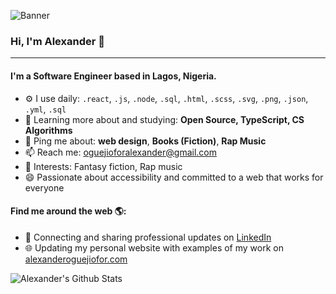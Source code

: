 ![Banner](https://raw.githubusercontent.com/kip-guile/kip-guile/master/dark.jpg)

### Hi, I'm Alexander 👋

---

#### I'm a Software Engineer based in Lagos, Nigeria.

- ⚙️ I use daily: `.react`, `.js`, `.node`, `.sql`, `.html`, `.scss`, `.svg`, `.png`, `.json`, `.yml`, `.sql`
- 🌱 Learning more about and studying: **Open Source, TypeScript, CS Algorithms**
- 💬 Ping me about: **web design**, **Books (Fiction)**, **Rap Music**
- 📫 Reach me: oguejioforalexander@gmail.com
- 💜 Interests: Fantasy fiction, Rap music
- 😄 Passionate about accessibility and committed to a web that works for everyone

#### Find me around the web 🌎:

- 💼 Connecting and sharing professional updates on <a href="https://www.linkedin.com/in/alexanderoguejiofor/">LinkedIn</a>
- 🌐 Updating my personal website with examples of my work on <a href="https://alexanderoguejiofor.com">alexanderoguejiofor.com</a>

![Alexander's Github Stats](https://github-readme-stats.vercel.app/api?username=kip-guile)
